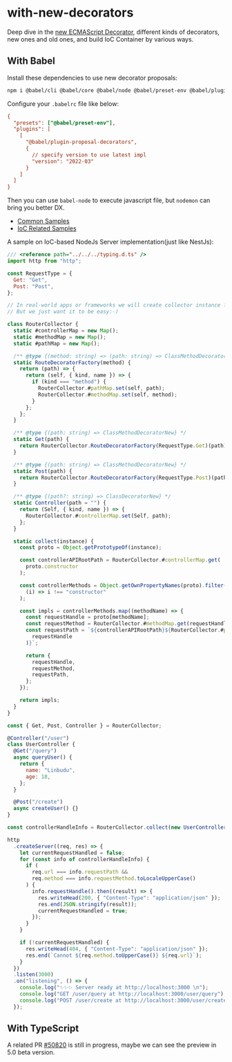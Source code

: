 # with-new-decorators

Deep dive in the [new ECMAScript Decorator](https://github.com/tc39/proposal-decorators), different kinds of decorators, new ones and old ones, and build IoC Container by various ways.

## With Babel

Install these dependencies to use new decorator proposals:

```bash
npm i @babel/cli @babel/core @babel/node @babel/preset-env @babel/plugin-proposal-decorators --save-dev
```

Configure your `.babelrc` file like below:

```ini
{
  "presets": ["@babel/preset-env"],
  "plugins": [
    [
      "@babel/plugin-proposal-decorators",
      {
        // specify version to use latest impl
        "version": "2022-03"
      }
    ]
  ]
}
```

Then you can use `babel-node` to execute javascript file, but `nodemon` can bring you better DX.

- [Common Samples](packages/with-babel/samples/)
- [IoC Related Samples](packages/with-babel/ioc)

A sample on IoC-based NodeJs Server implementation(just like NestJs):

```javascript
/// <reference path="../../../typing.d.ts" />
import http from "http";

const RequestType = {
  Get: "Get",
  Post: "Post",
};

// In real-world apps or frameworks we will create collector instance for every controller
// But we just want it to be easy:-)

class RouterCollector {
  static #controllerMap = new Map();
  static #methodMap = new Map();
  static #pathMap = new Map();

  /** @type {(method: string) => (path: string) => ClassMethodDecoratorNew} */
  static RouteDecoratorFactory(method) {
    return (path) => {
      return (self, { kind, name }) => {
        if (kind === "method") {
          RouterCollector.#pathMap.set(self, path);
          RouterCollector.#methodMap.set(self, method);
        }
      };
    };
  }

  /** @type {(path: string) => ClassMethodDecoratorNew} */
  static Get(path) {
    return RouterCollector.RouteDecoratorFactory(RequestType.Get)(path);
  }

  /** @type {(path: string) => ClassMethodDecoratorNew} */
  static Post(path) {
    return RouterCollector.RouteDecoratorFactory(RequestType.Post)(path);
  }

  /** @type {(path?: string) => ClassDecoratorNew} */
  static Controller(path = "") {
    return (Self, { kind, name }) => {
      RouterCollector.#controllerMap.set(Self, path);
    };
  }

  static collect(instance) {
    const proto = Object.getPrototypeOf(instance);

    const controllerAPIRootPath = RouterCollector.#controllerMap.get(
      proto.constructor
    );

    const controllerMethods = Object.getOwnPropertyNames(proto).filter(
      (i) => i !== "constructor"
    );

    const impls = controllerMethods.map((methodName) => {
      const requestHandle = proto[methodName];
      const requestMethod = RouterCollector.#methodMap.get(requestHandle);
      const requestPath = `${controllerAPIRootPath}${RouterCollector.#pathMap.get(
        requestHandle
      )}`;

      return {
        requestHandle,
        requestMethod,
        requestPath,
      };
    });

    return impls;
  }
}

const { Get, Post, Controller } = RouterCollector;

@Controller("/user")
class UserController {
  @Get("/query")
  async queryUser() {
    return {
      name: "Linbudu",
      age: 18,
    };
  }

  @Post("/create")
  async createUser() {}
}

const controllerHandleInfo = RouterCollector.collect(new UserController());

http
  .createServer((req, res) => {
    let currentRequestHandled = false;
    for (const info of controllerHandleInfo) {
      if (
        req.url === info.requestPath &&
        req.method === info.requestMethod.toLocaleUpperCase()
      ) {
        info.requestHandle().then((result) => {
          res.writeHead(200, { "Content-Type": "application/json" });
          res.end(JSON.stringify(result));
          currentRequestHandled = true;
        });
      }
    }

    if (!currentRequestHandled) {
      res.writeHead(404, { "Content-Type": "application/json" });
      res.end(`Cannot ${req.method.toUpperCase()} ${req.url}`);
    }
  })
  .listen(3000)
  .on("listening", () => {
    console.log("✨✨✨ Server ready at http://localhost:3000 \n");
    console.log("GET /user/query at http://localhost:3000/user/query");
    console.log("POST /user/create at http://localhost:3000/user/create");
  });
```

## With TypeScript

A related PR [#50820](https://github.com/microsoft/TypeScript/pull/50820) is still in progress, maybe we can see the preview in 5.0 beta version.
